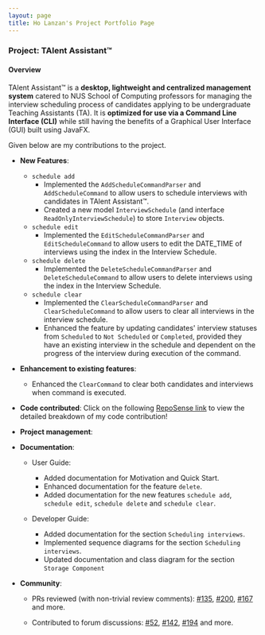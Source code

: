 ```yaml
---
layout: page
title: Ho Lanzan's Project Portfolio Page
---
```


### Project: TAlent Assistant™

#### Overview ####
TAlent Assistant™ is a **desktop, lightweight and centralized management system** catered to NUS School of Computing professors for managing
the interview scheduling process of candidates applying to be undergraduate Teaching Assistants (TA). It is **optimized for use via a Command Line Interface (CLI)** while still having the benefits of a Graphical User Interface (GUI) built using JavaFX.

Given below are my contributions to the project.

* **New Features**:
  * `schedule add`
    * Implemented the `AddScheduleCommandParser` and `AddScheduleCommand` to allow users to schedule interviews with candidates
    in TAlent Assistant™.
    * Created a new model `InterviewSchedule` (and interface `ReadOnlyInterviewSchedule`) to store
    `Interview` objects.
  * `schedule edit`
    * Implemented the `EditScheduleCommandParser` and `EditScheduleCommand` to allow users to edit the DATE_TIME of interviews using 
    the index in the Interview Schedule.
  * `schedule delete`
    * Implemented the `DeleteScheduleCommandParser` and `DeleteScheduleCommand` to allow users to delete interviews using the index
      in the Interview Schedule.
  * `schedule clear`
    * Implemented the `ClearScheduleCommandParser` and `ClearScheduleCommand` to allow users to clear all interviews in the
    interview schedule.
    * Enhanced the feature by updating candidates' interview statuses from `Scheduled` to `Not Scheduled` or `Completed`,
    provided they have an existing interview in the schedule and dependent on the progress of the interview 
    during execution of the command.

* **Enhancement to existing features**:
  * Enhanced the `ClearCommand` to clear both candidates and interviews when command is executed. 


* **Code contributed**: Click on the following 
[RepoSense link](https://nus-cs2103-ay2122s2.github.io/tp-dashboard/?search=&sort=groupTitle&sortWithin=title&since=2022-02-18&timeframe=commit&mergegroup=&groupSelect=groupByRepos&breakdown=false&tabOpen=true&tabType=authorship&tabAuthor=lzan98&tabRepo=AY2122S2-CS2103-F11-2%2Ftp%5Bmaster%5D&authorshipIsMergeGroup=false&authorshipFileTypes=docs~functional-code~test-code&authorshipIsBinaryFileTypeChecked=false)
to view the detailed breakdown of my code contribution!


* **Project management**: 



* **Documentation**:
  * User Guide:
    * Added documentation for Motivation and Quick Start.
    * Enhanced documentation for the feature `delete`.
    * Added documentation for the new features `schedule add`, `schedule edit`, `schedule delete` and `schedule clear`.
    


  * Developer Guide:
    * Added documentation for the section `Scheduling interviews`.
    * Implemented sequence diagrams for the section `Scheduling interviews`.
    * Updated documentation and class diagram for the section `Storage Component`

* **Community**:
    * PRs reviewed (with non-trivial review comments): [\#135](https://github.com/AY2122S2-CS2103-F11-2/tp/pull/135),
  [\#200](https://github.com/AY2122S2-CS2103-F11-2/tp/pull/200), [\#167](https://github.com/AY2122S2-CS2103-F11-2/tp/pull/167) and more.
  
    * Contributed to forum discussions: [\#52](https://github.com/nus-cs2103-AY2122S2/forum/issues/57), [\#142](https://github.com/nus-cs2103-AY2122S2/forum/issues/142), 
  [\#194](https://github.com/nus-cs2103-AY2122S2/forum/issues/194) and more.
